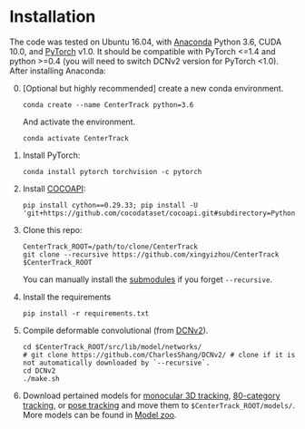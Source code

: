 # Installation


The code was tested on Ubuntu 16.04, with [Anaconda](https://www.anaconda.com/download) Python 3.6, CUDA 10.0, and [PyTorch]((http://pytorch.org/)) v1.0.
It should be compatible with PyTorch <=1.4 and python >=0.4 (you will need to switch DCNv2 version for PyTorch <1.0).
After installing Anaconda:

0. [Optional but highly recommended] create a new conda environment. 

    ~~~
    conda create --name CenterTrack python=3.6
    ~~~
    And activate the environment.
    
    ~~~
    conda activate CenterTrack
    ~~~

1. Install PyTorch:

    ~~~
    conda install pytorch torchvision -c pytorch
    ~~~
    

2. Install [COCOAPI](https://github.com/cocodataset/cocoapi):

    ~~~
    pip install cython==0.29.33; pip install -U 'git+https://github.com/cocodataset/cocoapi.git#subdirectory=PythonAPI'
    ~~~

3. Clone this repo:

    ~~~
    CenterTrack_ROOT=/path/to/clone/CenterTrack
    git clone --recursive https://github.com/xingyizhou/CenterTrack $CenterTrack_ROOT
    ~~~

    You can manually install the [submodules](../.gitmodules) if you forget `--recursive`.

4. Install the requirements

    ~~~
    pip install -r requirements.txt
    ~~~
    
    
5. Compile deformable convolutional (from [DCNv2](https://github.com/CharlesShang/DCNv2/)).

    ~~~
    cd $CenterTrack_ROOT/src/lib/model/networks/
    # git clone https://github.com/CharlesShang/DCNv2/ # clone if it is not automatically downloaded by `--recursive`.
    cd DCNv2
    ./make.sh
    ~~~

6. Download pertained models for [monocular 3D tracking](https://drive.google.com/open?id=1e8zR1m1QMJne-Tjp-2iY_o81hn2CiQRt), [80-category tracking](https://drive.google.com/open?id=1tJCEJmdtYIh8VuN8CClGNws3YO7QGd40), or [pose tracking](https://drive.google.com/open?id=1H0YvFYCOIZ06EzAkC2NxECNQGXxK27hH) and move them to `$CenterTrack_ROOT/models/`. More models can be found in [Model zoo](MODEL_ZOO.md).
